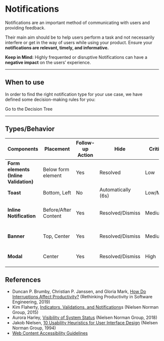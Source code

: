 # Notifications

Notifications are an important method of communicating with users and providing feedback. 

Their main aim should be to help users perform a task and not necessarily interfere or get in the way of users while using your product. Ensure your **notifications are relevant, timely, and informative.** 

**Keep in Mind:**
Highly frequented or disruptive Notifications can have a **negative impact** on the users’ experience. 

---

## When to use

In order to find the right notification type for your use case, we have defined some decision-making rules for you:

<p-link href="components/notifications/decision-tree" variant="primary">Go to the Decision Tree</p-link>

---

## Types/Behavior

|  Components  | Placement             | Follow-up Action           | Hide      | Criticality  | States        
| ----------- | -------------------- | -------------------------- |------------------- | ----- | ----- |
| **Form elements (Inline Validation)**   | Below form element         | Yes            | Resolved      | Low       | Success, Error      
| **Toast**              | Bottom, Left          | No            | Automatically (6s)  | Low/Medium | Neutral, Success
| **Inline Notification**      | Before/After Content  | Yes           | Resolved/Dismiss    | Medium     | Neutral, Success, Warning, Error
| **Banner**              | Top, Center           | Yes           | Resolved/Dismiss | Medium/High  | Neutral, Warning, Error
| **Modal**              | Center                | Yes           | Resolved/Dismiss | High   | Neutral, Warning, Error



## References
* Duncan P. Brumby, Christian P. Janssen, and Gloria Mark, [How Do Interruptions Affect Productivity?](https://link.springer.com/chapter/10.1007/978-1-4842-4221-6_9)
 (Rethinking Productivity in Software Engineering, 2019)
* Kim Flaherty, [Indicators, Validations, and Notifications](https://www.nngroup.com/articles/indicators-validations-notifications/)s (Nielsen Norman Group, 2015)
* Aurora Harley, [Visibility of System Status](https://www.nngroup.com/articles/visibility-system-status/)
 (Nielsen Norman Group, 2018)
* Jakob Nielsen, [10 Usability Heuristics for User Interface Design](https://www.nngroup.com/articles/ten-usability-heuristics/) (Nielsen Norman Group, 1994)
* [Web Content Accessibility Guidelines](https://www.w3.org/WAI/standards-guidelines/wcag/)
